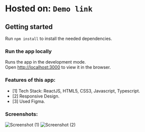 # Hosted on: `Demo link`

## Getting started
Run `npm install` to install the needed dependencies.

### Run the app locally
Runs the app in the development mode.\
Open [http://localhost:3000](http://localhost:3000) to view it in the browser.

### Features of this app:
- [1] Tech Stack: ReactJS, HTML5, CSS3, Javascript, Typescript.
- [2] Responsive Design.
- [3] Used Figma.


### Screenshots:
![Screenshot (1)](../../Desktop/relative/src/Assets/Screenshots/Screenshot1.png)
![Screenshot (2)](../../Desktop/relative/src/Assets/Screenshots/Screenshot2.png)